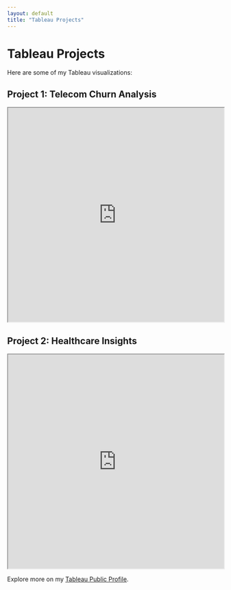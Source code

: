 ```yaml
---
layout: default
title: "Tableau Projects"
---
```


# Tableau Projects

Here are some of my Tableau visualizations:

## Project 1: Telecom Churn Analysis  
<iframe src="https://lookerstudio.google.com/reporting/f70f78b3-fcb5-45b6-8f2b-a0916aef800a" width="100%" height="500"></iframe>

## Project 2: Healthcare Insights  
<iframe src="https://public.tableau.com/views/YourTableauViz2" width="100%" height="500"></iframe>

Explore more on my [Tableau Public Profile](https://public.tableau.com/profile/your-profile).
